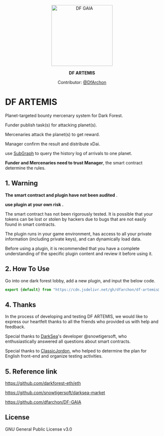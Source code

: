 

<div align="center">
	<img width="200" src="https://user-images.githubusercontent.com/25214732/188123637-d020cd5b-2f69-4436-a279-87f3d36312db.PNG" alt="DF GAIA">
</div>

<p align="center">
	<b>DF ARTEMIS</b>
</p>

<p align="center">
  Contributor: <a href="https://twitter.com/DfArchon">@DfArchon</a>
</p>

# DF ARTEMIS

Planet-targeted bounty mercenary system for Dark Forest.

Funder publish task(s) for attacking planet(s).

Mercenaries attack the planet(s) to get reward.

Manager confirm the result and distribute xDai.

use [SubGraph](https://thegraph.com/en/) to query the history log of arrivals to one planet.

**Funder and Mercenaries need to trust Manager**, 
the smart contract determine the rules.


## 1. Warning 

**The smart contract and plugin have not been audited** .

 **use plugin at your own risk .**

The smart contract has not been rigorously tested. It is possible that your tokens can be lost or stolen by hackers due to bugs that are not easily found in smart contracts.

The plugin runs in your game environment, has access to all your private information (including private keys),  and can dynamically load data.

Before using a plugin, it is recommended that you have a complete understanding of the specific plugin content and review it before using it.



## 2. How To Use

Go into one dark forest lobby,  add a new plugin, and input the below code.

```js
export {default} from "https://cdn.jsdelivr.net/gh/dfarchon/df-artemis@master/dest/Artemis-v0.0.1.js"

```



## 4. Thanks

In the process of developing and testing DF ARTEMIS,  we would like to express our heartfelt thanks to all the friends who provided us with help and feedback.

Special thanks to [DarkSea](https://github.com/snowtigersoft/darksea-market)'s developer @snowtigersoft, who enthusiastically answered all questions about smart contracts.

Special thanks to [ClassicJordon](https://twitter.com/ClassicJordon), who helped to determine the plan for English front-end and organize testing activities.

## 5. Reference link

https://github.com/darkforest-eth/eth

https://github.com/snowtigersoft/darksea-market

https://github.com/dfarchon/DF-GAIA


## License

GNU General Public License v3.0

